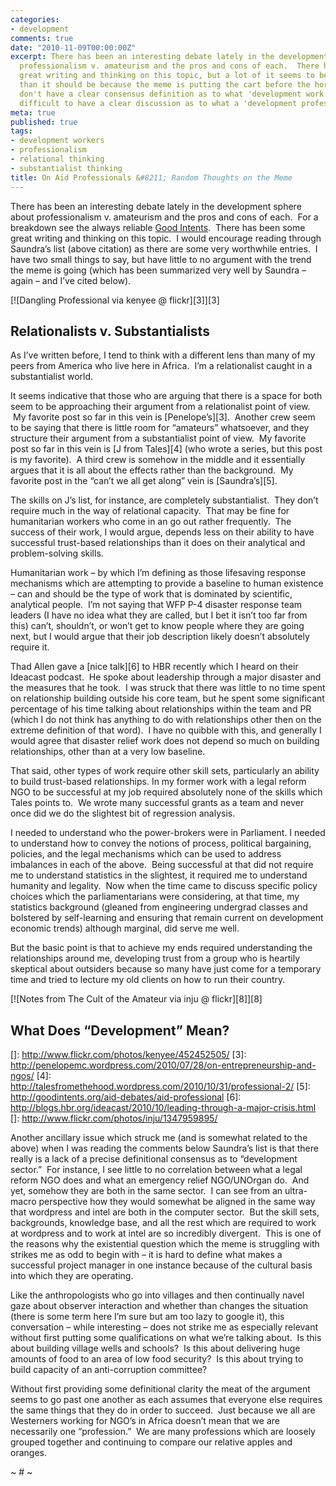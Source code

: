 ```yaml
---
categories:
- development
comments: true
date: "2010-11-09T00:00:00Z"
excerpt: There has been an interesting debate lately in the development sphere about
  professionalism v. amateurism and the pros and cons of each.  There has been some
  great writing and thinking on this topic, but a lot of it seems to be less responsive
  than it should be because the meme is putting the cart before the horse since we
  don't have a clear consensus definition as to what 'development work' means it is
  difficult to have a clear discussion as to what a 'development professional' is.
meta: true
published: true
tags:
- development workers
- professionalism
- relational thinking
- substantialist thinking
title: On Aid Professionals &#8211; Random Thoughts on the Meme
---
```


There has been an interesting debate lately in the development sphere about professionalism v. amateurism and the pros and cons of each.  For a breakdown see the always reliable [Good Intents][1].  There has been some great writing and thinking on this topic.  I would encourage reading through Saundra’s list (above citation) as there are some very worthwhile entries.  I have two small things to say, but have little to no argument with the trend the meme is going (which has been summarized very well by Saundra – again – and I’ve cited below).

[![Dangling Professional via kenyee @ flickr][3]][3]

## Relationalists v. Substantialists

As I’ve written before, I tend to think with a different lens than many of my peers from America who live here in Africa.  I’m a relationalist caught in a substantialist world.

It seems indicative that those who are arguing that there is a space for both seem to be approaching their argument from a relationalist point of view.  My favorite post so far in this vein is [Penelope’s][3].  Another crew seem to be saying that there is little room for “amateurs” whatsoever, and they structure their argument from a substantialist point of view.  My favorite post so far in this vein is [J from Tales][4] (who wrote a series, but this post is my favorite).  A third crew is somehow in the middle and it essentially argues that it is all about the effects rather than the background.  My favorite post in the “can’t we all get along” vein is [Saundra’s][5].

The skills on J’s list, for instance, are completely substantialist.  They don’t require much in the way of relational capacity.  That may be fine for humanitarian workers who come in an go out rather frequently.  The success of their work, I would argue, depends less on their ability to have successful trust-based relationships than it does on their analytical and problem-solving skills.

Humanitarian work – by which I’m defining as those lifesaving response mechanisms which are attempting to provide a baseline to human existence – can and should be the type of work that is dominated by scientific, analytical people.  I’m not saying that WFP P-4 disaster response team leaders (I have no idea what they are called, but I bet it isn’t too far from this) can’t, shouldn’t, or won’t get to know people where they are going next, but I would argue that their job description likely doesn’t absolutely require it.

Thad Allen gave a [nice talk][6] to HBR recently which I heard on their Ideacast podcast.  He spoke about leadership through a major disaster and the measures that he took.  I was struck that there was little to no time spent on relationship building outside his core team, but he spent some significant percentage of his time talking about relationships within the team and PR (which I do not think has anything to do with relationships other then on the extreme definition of that word).  I have no quibble with this, and generally I would agree that disaster relief work does not depend so much on building relationships, other than at a very low baseline.

That said, other types of work require other skill sets, particularly an ability to build trust-based relationships. In my former work with a legal reform NGO to be successful at my job required absolutely none of the skills which Tales points to.  We wrote many successful grants as a team and never once did we do the slightest bit of regression analysis.

I needed to understand who the power-brokers were in Parliament. I needed to understand how to convey the notions of process, political bargaining, policies, and the legal mechanisms which can be used to address imbalances in each of the above.  Being successful at that did not require me to understand statistics in the slightest, it required me to understand humanity and legality.  Now when the time came to discuss specific policy choices which the parliamentarians were considering, at that time, my statistics background (gleaned from engineering undergrad classes and bolstered by self-learning and ensuring that remain current on development economic trends) although marginal, did serve me well.

But the basic point is that to achieve my ends required understanding the relationships around me, developing trust from a group who is heartily skeptical about outsiders because so many have just come for a temporary time and tried to lecture my old clients on how to run their country.

[![Notes from The Cult of the Amateur via inju @ flickr][8]][8]

## What Does “Development” Mean?

 [1]: http://goodintents.org/staffing-or-employment/volunteers-vs-professionals-aid-debates
 []: http://www.flickr.com/photos/kenyee/452452505/
 [3]: http://penelopemc.wordpress.com/2010/07/28/on-entrepreneurship-and-ngos/
 [4]: http://talesfromethehood.wordpress.com/2010/10/31/professional-2/
 [5]: http://goodintents.org/aid-debates/aid-professional
 [6]: http://blogs.hbr.org/ideacast/2010/10/leading-through-a-major-crisis.html
 []: http://www.flickr.com/photos/inju/1347959895/

Another ancillary issue which struck me (and is somewhat related to the above) when I was reading the comments below Saundra’s list is that there really is a lack of a precise definitional consensus as to “development sector.”  For instance, I see little to no correlation between what a legal reform NGO does and what an emergency relief NGO/UNOrgan do.  And yet, somehow they are both in the same sector.  I can see from an ultra-macro perspective how they would somewhat be aligned in the same way that wordpress and intel are both in the computer sector.  But the skill sets, backgrounds, knowledge base, and all the rest which are required to work at wordpress and to work at intel are so incredibly divergent.  This is one of the reasons why the existential question which the meme is struggling with strikes me as odd to begin with – it is hard to define what makes a successful project manager in one instance because of the cultural basis into which they are operating.

Like the anthropologists who go into villages and then continually navel gaze about observer interaction and whether than changes the situation (there is some term here I’m sure but am too lazy to google it), this conversation – while interesting – does not strike me as especially relevant without first putting some qualifications on what we’re talking about.  Is this about building village wells and schools?  Is this about delivering huge amounts of food to an area of low food security?  Is this about trying to build capacity of an anti-corruption committee?

Without first providing some definitional clarity the meat of the argument seems to go past one another as each assumes that everyone else requires the same things that they do in order to succeed.  Just because we all are Westerners working for NGO’s in Africa doesn’t mean that we are necessarily one “profession.”  We are many professions which are loosely grouped together and continuing to compare our relative apples and oranges.

~ # ~